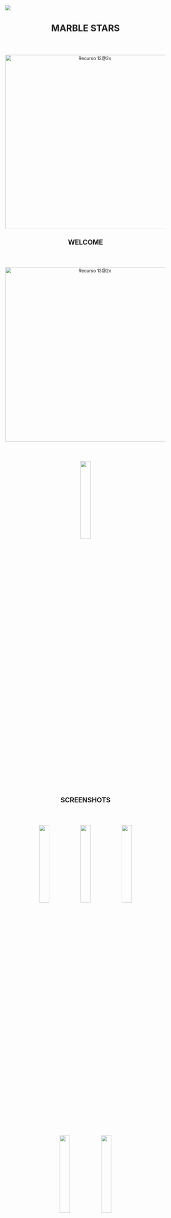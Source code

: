<img src=https://user-images.githubusercontent.com/26395726/200412509-eaf471b0-8b29-4acb-a671-6300a09adf35.jpg>
<H1 ALIGN="CENTER">MARBLE STARS</H1>
<br> 
</br>

<p align="center"> 
<img width="547" alt="Recurso 13@2x" src="https://user-images.githubusercontent.com/26395726/200410366-994a64c8-7660-40d0-9673-524e6c3d088b.png">
</p>
<H2 ALIGN="CENTER">WELCOME</H2>
<br> 
</br>
<p align="center"> 

<img width="547" alt="Recurso 13@2x" src="https://user-images.githubusercontent.com/26395726/200410611-6551d312-cd9e-4047-98a6-522653a7a8ef.png">
</p>

 <br> 
</br>
<p align="center"> 
 <img src=https://user-images.githubusercontent.com/79087129/198837116-ad304cc8-8520-417a-9316-623312229afb.png width=25%>
</p> 
<br> 
</br>



<H2 ALIGN="CENTER"> SCREENSHOTS </H2>
 <br> 
  </br>
  <p align="center"> 
      <img src=https://user-images.githubusercontent.com/26395726/200411296-07a57859-ee5b-4e32-90f5-b8abae84e92e.jpg width=25%>
      <img src=https://user-images.githubusercontent.com/26395726/200411532-eed9107e-e7d7-4282-9ac2-6559c1b839af.jpg width=25%>
      <img src=https://user-images.githubusercontent.com/26395726/200411596-dd65172f-6dfc-43e7-a920-8a1860e0c658.jpg width=25%>
      <img src=https://user-images.githubusercontent.com/26395726/200411631-61e8b9c0-9753-4467-a128-d9d10f650b63.jpg width=25%>
      <img src=https://user-images.githubusercontent.com/26395726/200411686-291c760d-3f1f-4208-8c3b-d89a30ce6b6b.jpg width=25%>

  </p>
<br> 
</br>
<H2 ALIGN="CENTER">ASSETS</H2>
 <br> 
  </br>
<p align="center">
 <img src=https://user-images.githubusercontent.com/26395726/200411995-fc0c7317-4247-4c0d-be0f-b718d5f3584e.png>
 <img src=https://user-images.githubusercontent.com/26395726/200412002-54b232d4-d21c-46bc-89c6-63154b8806c7.png>
 <img src=https://user-images.githubusercontent.com/26395726/200412010-878d3e53-46b7-49ba-95cd-9b7136ceb2f2.png>
 <img src=https://user-images.githubusercontent.com/26395726/200412014-4917e644-41d1-42be-9013-7250c00419ac.png>
</p>
